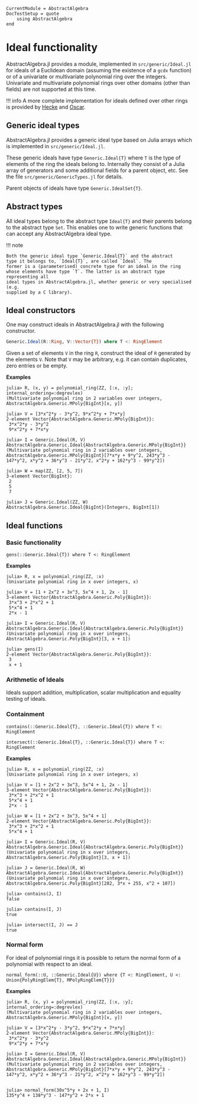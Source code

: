 ```@meta
CurrentModule = AbstractAlgebra
DocTestSetup = quote
    using AbstractAlgebra
end
```

# Ideal functionality

AbstractAlgebra.jl provides a module, implemented in `src/generic/Ideal.jl` for
ideals of a Euclidean domain (assuming the existence of a `gcdx` function)
or of a univariate or multivariate polynomial ring
over the integers. Univariate and multivariate polynomial rings over other
domains (other than fields) are not supported at this time.

!!! info
    A more complete implementation for ideals defined over other rings is
    provided by [Hecke](https://github.com/thofma/Hecke.jl) and
    [Oscar](https://github.com/oscar-system/Oscar.jl/).

## Generic ideal types

AbstractAlgebra.jl provides a generic ideal type based on Julia arrays which
is implemented in `src/generic/Ideal.jl`.

These generic ideals have type `Generic.Ideal{T}` where `T` is the type of
elements of the ring the ideals belong to. Internally they consist of a Julia
array of generators and some additional fields for a parent object, etc. See
the file `src/generic/GenericTypes.jl` for details.

Parent objects of ideals have type `Generic.IdealSet{T}`.

## Abstract types

All ideal types belong to the abstract type `Ideal{T}` and their parents belong
to the abstract type `Set`. This enables one to write generic functions that
can accept any AbstractAlgebra ideal type.

!!! note

    Both the generic ideal type `Generic.Ideal{T}` and the abstract
    type it belongs to, `Ideal{T}`, are called `Ideal`. The
    former is a (parameterised) concrete type for an ideal in the ring
    whose elements have type `T`. The latter is an abstract type representing all
    ideal types in AbstractAlgebra.jl, whether generic or very specialised (e.g.
    supplied by a C library).

## Ideal constructors

One may construct ideals in AbstractAlgebra.jl with the following constructor.

```julia
Generic.Ideal(R::Ring, V::Vector{T}) where T <: RingElement
```

Given a set of elements `V` in the ring `R`, construct the ideal of `R`
generated by the elements `V`. Note that `V` may be arbitrary, e.g. it can
contain duplicates, zero entries or be empty.

**Examples**

```jldoctest
julia> R, (x, y) = polynomial_ring(ZZ, [:x, :y]; internal_ordering=:degrevlex)
(Multivariate polynomial ring in 2 variables over integers, AbstractAlgebra.Generic.MPoly{BigInt}[x, y])

julia> V = [3*x^2*y - 3*y^2, 9*x^2*y + 7*x*y]
2-element Vector{AbstractAlgebra.Generic.MPoly{BigInt}}:
 3*x^2*y - 3*y^2
 9*x^2*y + 7*x*y

julia> I = Generic.Ideal(R, V)
AbstractAlgebra.Generic.Ideal{AbstractAlgebra.Generic.MPoly{BigInt}}(Multivariate polynomial ring in 2 variables over integers, AbstractAlgebra.Generic.MPoly{BigInt}[7*x*y + 9*y^2, 243*y^3 - 147*y^2, x*y^2 + 36*y^3 - 21*y^2, x^2*y + 162*y^3 - 99*y^2])

julia> W = map(ZZ, [2, 5, 7])
3-element Vector{BigInt}:
 2
 5
 7

julia> J = Generic.Ideal(ZZ, W)
AbstractAlgebra.Generic.Ideal{BigInt}(Integers, BigInt[1])
```

## Ideal functions

### Basic functionality

```@docs
gens(::Generic.Ideal{T}) where T <: RingElement
```

**Examples**

```jldoctest
julia> R, x = polynomial_ring(ZZ, :x)
(Univariate polynomial ring in x over integers, x)

julia> V = [1 + 2x^2 + 3x^3, 5x^4 + 1, 2x - 1]
3-element Vector{AbstractAlgebra.Generic.Poly{BigInt}}:
 3*x^3 + 2*x^2 + 1
 5*x^4 + 1
 2*x - 1

julia> I = Generic.Ideal(R, V)
AbstractAlgebra.Generic.Ideal{AbstractAlgebra.Generic.Poly{BigInt}}(Univariate polynomial ring in x over integers, AbstractAlgebra.Generic.Poly{BigInt}[3, x + 1])

julia> gens(I)
2-element Vector{AbstractAlgebra.Generic.Poly{BigInt}}:
 3
 x + 1
```

### Arithmetic of Ideals

Ideals support addition, multiplication, scalar multiplication and equality testing of
ideals.

### Containment

```@docs
contains(::Generic.Ideal{T}, ::Generic.Ideal{T}) where T <: RingElement
```

```@docs
intersect(::Generic.Ideal{T}, ::Generic.Ideal{T}) where T <: RingElement
```

**Examples**

```jldoctest
julia> R, x = polynomial_ring(ZZ, :x)
(Univariate polynomial ring in x over integers, x)

julia> V = [1 + 2x^2 + 3x^3, 5x^4 + 1, 2x - 1]
3-element Vector{AbstractAlgebra.Generic.Poly{BigInt}}:
 3*x^3 + 2*x^2 + 1
 5*x^4 + 1
 2*x - 1

julia> W = [1 + 2x^2 + 3x^3, 5x^4 + 1]
2-element Vector{AbstractAlgebra.Generic.Poly{BigInt}}:
 3*x^3 + 2*x^2 + 1
 5*x^4 + 1

julia> I = Generic.Ideal(R, V)
AbstractAlgebra.Generic.Ideal{AbstractAlgebra.Generic.Poly{BigInt}}(Univariate polynomial ring in x over integers, AbstractAlgebra.Generic.Poly{BigInt}[3, x + 1])

julia> J = Generic.Ideal(R, W)
AbstractAlgebra.Generic.Ideal{AbstractAlgebra.Generic.Poly{BigInt}}(Univariate polynomial ring in x over integers, AbstractAlgebra.Generic.Poly{BigInt}[282, 3*x + 255, x^2 + 107])

julia> contains(J, I)
false

julia> contains(I, J)
true

julia> intersect(I, J) == J
true
```

### Normal form

For ideal of polynomial rings it is possible to return the normal form of
a polynomial with respect to an ideal.

```@docs
normal_form(::U, ::Generic.Ideal{U}) where {T <: RingElement, U <: Union{PolyRingElem{T}, MPolyRingElem{T}}}
```

**Examples**

```jldoctest
julia> R, (x, y) = polynomial_ring(ZZ, [:x, :y]; internal_ordering=:degrevlex)
(Multivariate polynomial ring in 2 variables over integers, AbstractAlgebra.Generic.MPoly{BigInt}[x, y])

julia> V = [3*x^2*y - 3*y^2, 9*x^2*y + 7*x*y]
2-element Vector{AbstractAlgebra.Generic.MPoly{BigInt}}:
 3*x^2*y - 3*y^2
 9*x^2*y + 7*x*y

julia> I = Generic.Ideal(R, V)
AbstractAlgebra.Generic.Ideal{AbstractAlgebra.Generic.MPoly{BigInt}}(Multivariate polynomial ring in 2 variables over integers, AbstractAlgebra.Generic.MPoly{BigInt}[7*x*y + 9*y^2, 243*y^3 - 147*y^2, x*y^2 + 36*y^3 - 21*y^2, x^2*y + 162*y^3 - 99*y^2])


julia> normal_form(30x^5*y + 2x + 1, I)
135*y^4 + 138*y^3 - 147*y^2 + 2*x + 1
```
